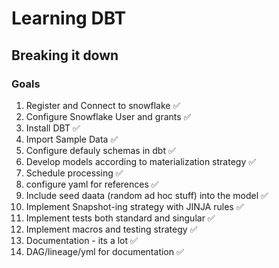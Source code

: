 # Learning DBT
## Breaking it down
### Goals 
1. Register and Connect to snowflake ✅
2. Configure Snowflake User and grants ✅
3. Install DBT ✅
4. Import Sample Data ✅
5. Configure defauly schemas in dbt ✅
6. Develop models according to materialization strategy ✅
7. Schedule processing ✅
8. configure yaml for references ✅
9. Include seed daata (random ad hoc stuff) into the model ✅
10. Implement Snapshot-ing strategy with JINJA rules ✅
11. Implement tests both standard and singular ✅
12. Implement macros and testing strategy ✅
13. Documentation - its a lot ✅
14. DAG/lineage/yml for documentation ✅
